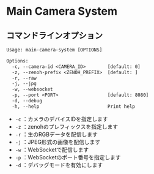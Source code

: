 # Main Camera System

## コマンドラインオプション

```txt
Usage: main-camera-system [OPTIONS]

Options:
  -c, --camera-id <CAMERA_ID>        [default: 0]
  -z, --zenoh-prefix <ZENOH_PREFIX>  [default: ]
  -r, --raw                          
  -j, --jpg                          
  -w, --websocket                    
  -p, --port <PORT>                  [default: 8080]
  -d, --debug                        
  -h, --help                         Print help
```

- `-c` ：カメラのデバイスIDを指定します
- `-z` ：zenohのプレフィックスを指定します
- `-r` ：生のRGBデータを配信します
- `-j` ：JPEG形式の画像を配信します
- `-w` ：WebSocketで配信します
- `-p` ：WebSocketのポート番号を指定します
- `-d` ：デバッグモードを有効にします
